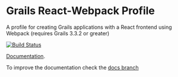 # Grails React-Webpack Profile
A profile for creating Grails applications with a React frontend using Webpack (requires Grails 3.3.2 or greater)

[![Build Status](https://travis-ci.org/grails-profiles/react-webpack.svg?branch=master)](https://travis-ci.org/grails-profiles/react-webpack)


[Documentation](https://grails-profiles.github.io/react-webpack/latest/guide/index.html). 

To improve the documentation check the [docs branch](https://github.com/grails-profiles/react-webpack/tree/docs)
